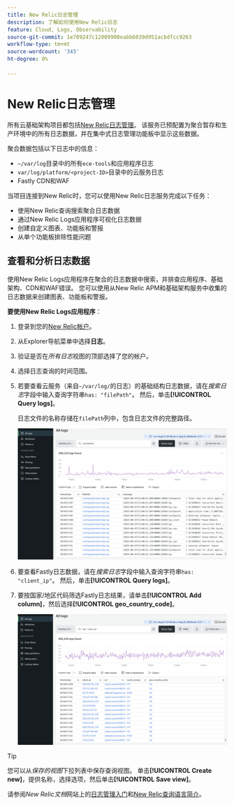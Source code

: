 ```yaml
---
title: New Relic日志管理
description: 了解如何使用New Relic日志
feature: Cloud, Logs, Observability
source-git-commit: 1e789247c12009908eabb6039d951acbdfcc9263
workflow-type: tm+mt
source-wordcount: '343'
ht-degree: 0%

---
```


# New Relic日志管理

所有云基础架构项目都包括[New Relic日志管理](https://docs.newrelic.com/docs/logs/get-started/get-started-log-management/)。 该服务已预配置为聚合暂存和生产环境中的所有日志数据，并在集中式日志管理功能板中显示这些数据。

聚合数据包括以下日志中的信息：

- `~/var/log`目录中的所有`ece-tools`和应用程序日志
- `var/log/platform/<project-ID>`目录中的云服务日志
- Fastly CDN和WAF

当项目连接到New Relic时，您可以使用New Relic日志服务完成以下任务：

- 使用New Relic查询搜索聚合日志数据
- 通过New Relic Logs应用程序可视化日志数据
- 创建自定义图表、功能板和警报
- 从单个功能板排除性能问题

## 查看和分析日志数据

使用New Relic Logs应用程序在聚合的日志数据中搜索，并排查应用程序、基础架构、CDN和WAF错误。 您可以使用从New Relic APM和基础架构服务中收集的日志数据来创建图表、功能板和警报。

**要使用New Relic Logs应用程序**：

1. 登录到您的[New Relic帐户](https://login.newrelic.com/login)。

1. 从Explorer导航菜单中选择&#x200B;**日志**。

1. 验证是否在&#x200B;_所有日志_&#x200B;视图的顶部选择了您的帐户。

1. 选择日志查询的时间范围。

1. 若要查看云服务（来自`~/var/log/`的日志）的基础结构日志数据，请在&#x200B;_搜索日志_&#x200B;字段中输入查询字符串`has: "filePath"`。 然后，单击&#x200B;**[!UICONTROL Query logs]**。

   日志文件的名称存储在`filePath`列中，包含日志文件的完整路径。

   ![云项目New Relic服务日志数据](../../assets/new-relic/var-log-query.png)

1. 要查看Fastly日志数据，请在&#x200B;_搜索日志_&#x200B;字段中输入查询字符串`has: "client_ip"`。 然后，单击&#x200B;**[!UICONTROL Query logs]**。

1. 要按国家/地区代码筛选Fastly日志结果，请单击&#x200B;**[!UICONTROL Add column]**，然后选择&#x200B;**[!UICONTROL geo_country_code]**。

   ![云项目New Relic CDN日志属性筛选器](../../assets/new-relic/fastly-countrycode-filter.png)

>[!TIP]
>
>您可以从&#x200B;_保存的视图_&#x200B;下拉列表中保存查询视图。 单击&#x200B;**[!UICONTROL Create new]**，提供名称，选择选项，然后单击&#x200B;**[!UICONTROL Save view]**。
>
>请参阅&#x200B;_New Relic文档_&#x200B;网站上的[日志管理入门](https://docs.newrelic.com/docs/logs/get-started/get-started-log-management/)和[New Relic查询语言简介](https://docs.newrelic.com/docs/query-your-data/nrql-new-relic-query-language/get-started/introduction-nrql-new-relics-query-language/)。
